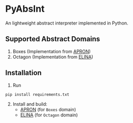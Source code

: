 # PyAbsInt

An lightweight abstract interpreter implemented in Python.

## Supported Abstract Domains

1. Boxes (Implementation from [APRON](https://github.com/caterinaurban/apronpy))
2. Octagon (Implementation from [ELINA](https://github.com/eth-sri/ELINA))


## Installation

1. Run
```
pip install requirements.txt
```

2. Install and build:
    - [APRON](https://github.com/antoinemine/apron) (for `Boxes` domain)
    - [ELINA](https://github.com/eth-sri/ELINA) (for `Octagon` domain)

